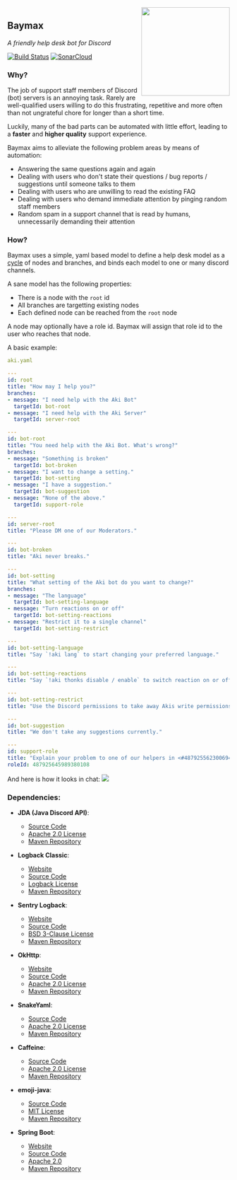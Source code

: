 <img align="right" src="https://i.imgur.com/JvpuEak.jpg" height="200" width="200">

## Baymax
_A friendly help desk bot for Discord_

[![Build Status](https://travis-ci.com/napstr/Baymax.svg?branch=master)](https://travis-ci.com/napstr/Baymax)
[![SonarCloud](https://sonarcloud.io/api/project_badges/measure?project=space.npstr.baymax%3Abaymax&metric=sqale_rating)](https://sonarcloud.io/dashboard?id=space.npstr.baymax%3Abaymax)


### Why?
The job of support staff members of Discord (bot) servers is an annoying task.
Rarely are well-qualified users willing to do this frustrating, repetitive 
and more often than not ungrateful chore for longer than a short time.

Luckily, many of the bad parts can be automated with little effort,
leading to a **faster** and **higher quality** support experience.

Baymax aims to alleviate the following problem areas by means of automation:
- Answering the same questions again and again
- Dealing with users who don't state their questions / bug reports / suggestions until someone talks to them
- Dealing with users who are unwilling to read the existing FAQ
- Dealing with users who demand immediate attention by pinging random staff members
- Random spam in a support channel that is read by humans, unnecessarily demanding their attention 

### How?
Baymax uses a simple, yaml based model to define a help desk model as a 
[cycle](https://en.wikipedia.org/wiki/Cycle_(graph_theory)) of nodes and branches,
and binds each model to one or many discord channels.

A sane model has the following properties:
- There is a node with the `root` id
- All branches are targetting existing nodes
- Each defined node can be reached from the `root` node


A node may optionally have a role id. Baymax will assign that role id to the user who reaches that node.

A basic example:

```yaml
aki.yaml

---
id: root
title: "How may I help you?"
branches:
- message: "I need help with the Aki Bot"
  targetId: bot-root
- message: "I need help with the Aki Server"
  targetId: server-root

---
id: bot-root
title: "You need help with the Aki Bot. What's wrong?"
branches:
- message: "Something is broken"
  targetId: bot-broken
- message: "I want to change a setting."
  targetId: bot-setting
- message: "I have a suggestion."
  targetId: bot-suggestion
- message: "None of the above."
  targetId: support-role

---
id: server-root
title: "Please DM one of our Moderators."

---
id: bot-broken
title: "Aki never breaks."

---
id: bot-setting
title: "What setting of the Aki bot do you want to change?"
branches:
- message: "The language"
  targetId: bot-setting-language
- message: "Turn reactions on or off"
  targetId: bot-setting-reactions
- message: "Restrict it to a single channel"
  targetId: bot-setting-restrict

---
id: bot-setting-language
title: "Say `!aki lang` to start changing your preferred language."

---
id: bot-setting-reactions
title: "Say `!aki thonks disable / enable` to switch reaction on or off."

---
id: bot-setting-restrict
title: "Use the Discord permissions to take away Akis write permissions for all the channels where it should not talk in."

---
id: bot-suggestion
title: "We don't take any suggestions currently."

---
id: support-role
title: "Explain your problem to one of our helpers in <#487925562300694531>."
roleId: 487925645989380108
```

And here is how it looks in chat:
![](https://ratelimits.are-la.me/aeb692.gif)


### Dependencies:

- **JDA (Java Discord API)**:
  - [Source Code](https://github.com/DV8FromTheWorld/JDA)
  - [Apache 2.0 License](http://www.apache.org/licenses/LICENSE-2.0)
  - [Maven Repository](https://bintray.com/dv8fromtheworld/maven/JDA)

- **Logback Classic**:
  - [Website](https://logback.qos.ch/)
  - [Source Code](https://github.com/qos-ch/logback)
  - [Logback License](https://logback.qos.ch/license.html)
  - [Maven Repository](https://mvnrepository.com/artifact/ch.qos.logback/logback-classic)
  
- **Sentry Logback**:
  - [Website](https://docs.sentry.io/clients/java/modules/logback/)
  - [Source Code](https://github.com/getsentry/sentry-java/tree/master/sentry-logback)
  - [BSD 3-Clause License](https://github.com/getsentry/sentry-java/blob/master/LICENSE)
  - [Maven Repository](https://mvnrepository.com/artifact/io.sentry/sentry-logback)

- **OkHttp**:
  - [Website](https://square.github.io/okhttp/)
  - [Source Code](https://github.com/square/okhttp)
  - [Apache 2.0 License](https://square.github.io/okhttp/#license)
  - [Maven Repository](https://mvnrepository.com/artifact/com.squareup.okhttp3/okhttp) 

- **SnakeYaml**:
  - [Source Code](https://bitbucket.org/asomov/snakeyaml)
  - [Apache 2.0 License](http://www.apache.org/licenses/LICENSE-2.0)
  - [Maven Repository](https://mvnrepository.com/artifact/org.yaml/snakeyaml)

- **Caffeine**:
  - [Source Code](https://github.com/ben-manes/caffeine)
  - [Apache 2.0 License](http://www.apache.org/licenses/LICENSE-2.0.txt)
  - [Maven Repository](https://mvnrepository.com/artifact/com.github.ben-manes.caffeine/caffeine)

- **emoji-java**:
  - [Source Code](https://github.com/vdurmont/emoji-java)
  - [MIT License](http://www.opensource.org/licenses/mit-license.php)
  - [Maven Repository](https://mvnrepository.com/artifact/com.vdurmont/emoji-java)

- **Spring Boot**:
  - [Website](https://spring.io/projects/spring-boot)
  - [Source Code](https://github.com/spring-projects/spring-boot)
  - [Apache 2.0](http://www.apache.org/licenses/LICENSE-2.0)
  - [Maven Repository](https://mvnrepository.com/artifact/org.springframework.boot/spring-boot-starter)
